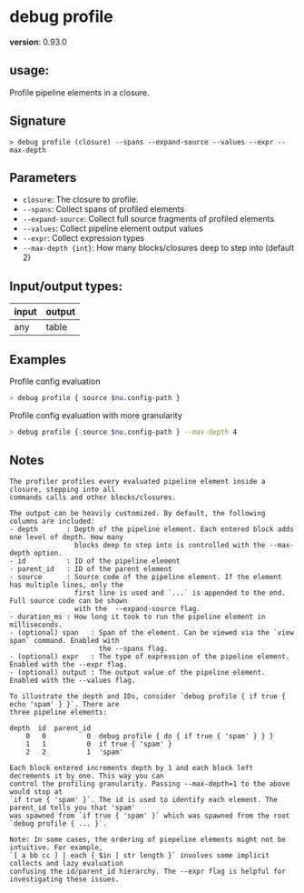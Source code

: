 # debug profile

**version**: 0.93.0

## **usage**:

Profile pipeline elements in a closure.

## Signature

`> debug profile (closure) --spans --expand-source --values --expr --max-depth`

## Parameters

- `closure`: The closure to profile.
- `--spans`: Collect spans of profiled elements
- `--expand-source`: Collect full source fragments of profiled elements
- `--values`: Collect pipeline element output values
- `--expr`: Collect expression types
- `--max-depth {int}`: How many blocks/closures deep to step into (default 2)

## Input/output types:

| input | output |
| ----- | ------ |
| any   | table  |

## Examples

Profile config evaluation

```bash
> debug profile { source $nu.config-path }
```

Profile config evaluation with more granularity

```bash
> debug profile { source $nu.config-path } --max-depth 4
```

## Notes

```text
The profiler profiles every evaluated pipeline element inside a closure, stepping into all
commands calls and other blocks/closures.

The output can be heavily customized. By default, the following columns are included:
- depth       : Depth of the pipeline element. Each entered block adds one level of depth. How many
                blocks deep to step into is controlled with the --max-depth option.
- id          : ID of the pipeline element
- parent_id   : ID of the parent element
- source      : Source code of the pipeline element. If the element has multiple lines, only the
                first line is used and `...` is appended to the end. Full source code can be shown
                with the  --expand-source flag.
- duration_ms : How long it took to run the pipeline element in milliseconds.
- (optional) span   : Span of the element. Can be viewed via the `view span` command. Enabled with
                      the --spans flag.
- (optional) expr   : The type of expression of the pipeline element. Enabled with the --expr flag.
- (optional) output : The output value of the pipeline element. Enabled with the --values flag.

To illustrate the depth and IDs, consider `debug profile { if true { echo 'spam' } }`. There are
three pipeline elements:

depth  id  parent_id
    0   0          0  debug profile { do { if true { 'spam' } } }
    1   1          0  if true { 'spam' }
    2   2          1  'spam'

Each block entered increments depth by 1 and each block left decrements it by one. This way you can
control the profiling granularity. Passing --max-depth=1 to the above would stop at
`if true { 'spam' }`. The id is used to identify each element. The parent_id tells you that 'spam'
was spawned from `if true { 'spam' }` which was spawned from the root `debug profile { ... }`.

Note: In some cases, the ordering of piepeline elements might not be intuitive. For example,
`[ a bb cc ] | each { $in | str length }` involves some implicit collects and lazy evaluation
confusing the id/parent_id hierarchy. The --expr flag is helpful for investigating these issues.
```
